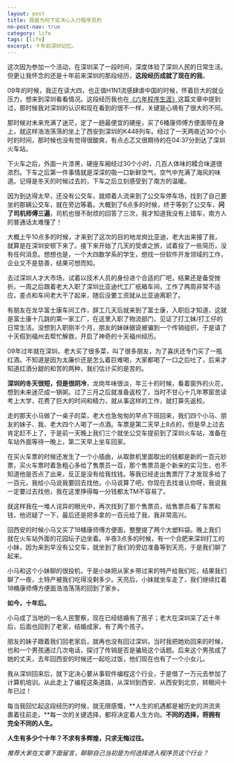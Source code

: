 ```yaml
---
layout: post
title: 我是为何下定决心入行程序员的
no-post-nav: true
category: life
tags: [life]
excerpt: 十年前深圳记忆。
---
```


这次因为参加一个活动，在深圳呆了一段时间，深度体验了深圳人民的日常生活。但更让我怀念的还是十年前来深圳的那段经历，**这段经历成就了现在的我**。

09年的时候，我正在读大四，也正值H1N1流感肆虐中国的时候，怀着巨大的就业压力，想来到深圳看看情况。这段经历我也在[《六年程序生涯》](http://www.weiqingeng.com/life/2016/11/20/six-years-program.html)这篇文章中提到过，那时候我对深圳的认识和现在看到的很不一样，关键是心境有了很大的不同。

那时候对未来充满了迷茫，定了一趟最便宜的硬座，买了6桶康师傅方便面带在身上，就这样浩浩荡荡的坐上了西安到深圳的K448列车。经过了一天两夜近30个小时的时间，那时候也没有觉得很酸爽，有点忐忑又很期待的在04:37分到达了深圳火车站。

下火车之后，外面一片漆黑，硬座车厢经过30个小时，几百人体味的糅合味道很浓烈。下车之后第一件事情就是深深的吸一口新鲜空气，空气中充满了海风的味道。记得是冬天的时候过去的，下车之后立刻感受到了南方的温暖。

因为到达得太早，还没有公交车，就顺着人流来到了公交车停车场，找到了自己要坐的那辆公交车，就在旁边等着。大概到了6点多的时候，终于等到了公交车，**问了司机师傅三遍**，司机也很不耐烦的回答了三次，我才知道我没有上错车，南方人的普通话太难懂了！

大概上午10点多的时候，才来到了这次的目的地龙岗比亚迪，老大出来接了我，就算是在深圳安顿下来了。接下来开始了几天的受虐之旅，试着投了一些简历，没有任何消息。想想也是，一个大四数学系的学生，想找一份软件开发领域的工作，企业又不是慈善，结果可想而知。

去过深圳人才大市场，试着以技术人员的身份进个合适的厂吧，结果还是备受挫折。一周之后跟着老大入职了深圳比亚迪代工厂纸箱车间，工作了两周非常不适应，差点和车间老大干了起来，随后没要工资就从比亚迪离职了。

有朋友在龙华富士康车间工作，辞工几天后就来到了富士康，入职后才知道，这就是富士康十几跳的第一家工厂，在这里入职了物流部门，见证了打工妹/打工仔的日常生活。没想到入职刚半个月，朋友的妹妹据说被骗到一个传销组织，于是请了十天假到福州去帮忙解救，开启了神奇的十天福州经历。


09年过年就在深圳，老大买了很多菜，叫了很多朋友，为了喜庆还专门买了一瓶红酒。不知道是因为太廉价还是怎么着巨难喝，大家都喝了一口之后吐了，后来才知道红酒分甜的和苦的两种，我们估计买的是苦的。

**深圳的冬天很短，但是很阴冷**，龙岗年味很淡，年三十的时候，看着窗外的火花，想到未来迷茫成一锅粥。过了三月之后就准备返校了，当时不甘心十几年寒窗苦读考上大学，花费了巨大的时间和精力，就从事这样的工作，就打算先返校。


走的那天小马做了一桌子的菜，老大也急匆匆的早点下班回来，我们四个小马、朋友的妹子、我、老大四个人喝了一点酒。车票是第二天早上8点的，但是早上过去肯定赶不上了，于是前一天晚上我们三个就坐公交车提前到了深圳火车站，准备在车站外面等待一晚上，第二天早上坐车回家。

在买火车票的时候还发生了一个小插曲，从取款机里面取出的钱都是新的一百元钞票，买火车票时着急粗心多给了售票员一百，那个售票员是个新来的实习生，也不知道他是否点了出来，反正是没有给我找钱。等我已经走出售票厅了才发现多给了一百元，我给小马说我要回去找他，小马说算了吧，你现在去找谁认你呀，我说我一定要过去找他，我在这里挣得每一分钱都太TM不容易了。

就这样我在一堆人诧异的眼光中，再次找到了那个售票员，给售票员看了车票和钱，他迟疑了一下，最后还是把多拿的一百元给了我，我非常高兴。

回西安的时候小马又买了18桶康师傅方便面，整整提了两个大塑料袋。晚上我们就在火车站外面的花园坛子边坐着。半夜3点多的时候，有一个合肥来深圳打工的小妹，因为来到早没有公交车，就坐到了我们的旁边准备等到天亮，于是我们聊了起来。

小马和这个小妹聊的很投机，于是小妹把从家乡带过来的特产给我们吃，结果我们聊了一夜，土特产被我们吃得没剩多少。天亮后，小妹就坐车走了，我们继续扛着18桶康师傅方便面浩浩荡荡的回到了家乡。

**如今，十年后。**

小马成了当地的一名人民警察，现在已经结婚有了孩子；老大在深圳呆了近十年后，后面也回到了老家，结婚成家，有了两个孩子。

朋友的妹子跟着我们回老家后，就再也没有回过深圳，当时我把她劝回来的时候，也和一个男孩通过几次电话，探讨了传销是否是骗局这个话题。后来这个男孩成了她的丈夫，去年回西安的时候还一起吃过饭，他们现在也有了一个小女儿。

我从深圳回来后，就下定决心要从事软件编程这个行业，于是借了一万元去参加了计算机培训。从此走上了编程这条道路，从深圳到西安、从西安到北京，转眼间十年已过！

每当我回忆起这段经历的时候，就无限感慨，**人生的机遇都是被历史的洪流夹裹着往前走。**每一次的关键选择，都将决定着人生方向。**不同的选择，将拥有完全不同的人生。**

**人生有多少个十年？不求有多辉煌，只求无悔过往。**

*推荐大家在文章下面留言，聊聊自己当初是为何选择进入程序员这个行业？*

